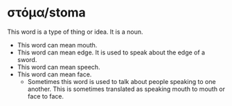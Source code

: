 # στόμα/stoma

This word is a type of thing or idea. It is a noun.

* This word can mean mouth.
* This word can mean edge. It is used to speak about the edge of a sword.
* This word can mean speech.
* This word can mean face.
    * Sometimes this word is used to talk about people speaking to one another. This is sometimes translated as speaking mouth to mouth or face to face.
